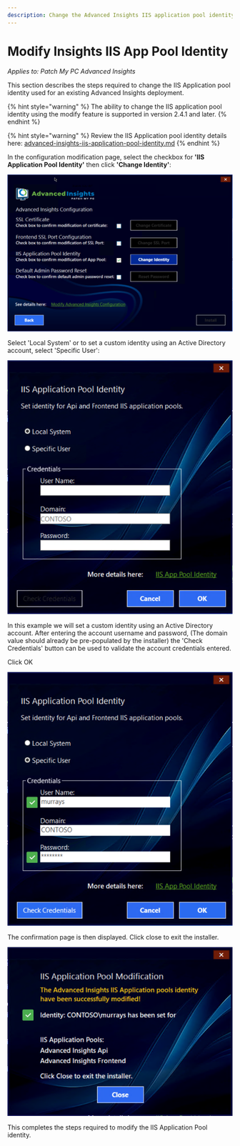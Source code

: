```yaml
---
description: Change the Advanced Insights IIS application pool identity.
---
```


# Modify Insights IIS App Pool Identity

_Applies to: Patch My PC Advanced Insights_

This section describes the steps required to change the IIS Application pool identity used for an existing Advanced Insights deployment.

{% hint style="warning" %}
The ability to change the IIS application pool identity using the modify feature is supported in version 2.4.1 and later.
{% endhint %}

{% hint style="warning" %}
Review the IIS Application pool identity details here: [advanced-insights-iis-application-pool-identity.md](../advanced-insights-iis-application-pool-identity.md "mention")
{% endhint %}

In the configuration modification page, select the checkbox for **'IIS Application Pool Identity'** then click **'Change Identity'**:

![](/_images/vmconnect_TLKvfLRWgU.png "")

Select 'Local System' or to set a custom identity using an Active Directory account, select 'Specific User':

![](/_images/vmconnect_7HZTcmUwwa.png "")

In this example we will set a custom identity using an Active Directory account. After entering the account username and password, (The domain value should already be pre-populated by the installer) the 'Check Credentials' button can be used to validate the account credentials entered.

Click OK

![](/_images/vmconnect_a2UjNEmSYX.png "")

The confirmation page is then displayed. Click close to exit the installer.

![](/_images/vmconnect_chQDGol3Od.png "")

This completes the steps required to modify the IIS Application Pool identity.